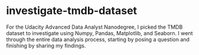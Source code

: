 # investigate-tmdb-dataset
For the Udacity Advanced Data Analyst Nanodegree, I picked the TMDB dataset to investigate using Numpy, Pandas, Matplotlib, and Seaborn. I went through the entire data analysis process, starting by posing a question and finishing by sharing my findings.
